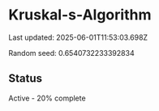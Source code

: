 # Kruskal-s-Algorithm

Last updated: 2025-06-01T11:53:03.698Z

Random seed: 0.6540732233392834

## Status

Active - 20% complete